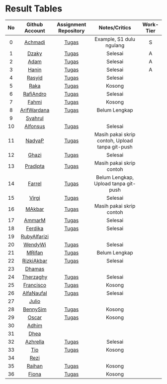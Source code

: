 # Result Tables

| No | Github Account | Assignment Repository | Notes/Critics | Work-Tier |
|:--:|:--------------:|:---------------------:|:-------------:|:-----:|
|0| [Achmadi](https://github.com/mekatronik-achmadi/) | [Tugas](https://github.com/mekatronik-achmadi/tugas-sinyal) | Example, S1 dulu ngulang | S |
|1| [Dzaky](https://github.com/dzakyadlh) | [Tugas](https://github.com/dzakyadlh/signal-assignment-1) | Selesai | A | 
|2| [Adam](https://github.com/AdamM1-36) | [Tugas](https://github.com/AdamM1-36/tugas-sinyal) | Selesai | A |
|3| [Hanin](https://github.com/haninsyamsi036) | [Tugas](https://github.com/haninsyamsi036/Signal-Course) | Selesai | A |
|4| [Rasyid](https://github.com/rsydfddn) | [Tugas](https://github.com/rsydfddn/tugas-sinyal) | Selesai | |
|5| [Raka](https://github.com/rakamusalim) | [Tugas](https://github.com/rakamusalim/tugas-sinyal) | Kosong | |
|6| [RafiAndro](https://github.com/RafiAndro) | [Tugas](https://github.com/RafiAndro/Tugas-1) | Selesai | |
|7| [Fahmi](https://github.com/ITStudent123) | [Tugas](https://github.com/ITStudent123/tugas-sinyal) | Kosong | |
|8| [ArifWardana](https://github.com/arifwardana) | [Tugas](https://github.com/ArifWardana/PSOPythonArifWr) | Belum Lengkap | |
|9| [Syahrul](https://github.com/Syahrulwhyd) | | | |
|10| [Alfonsus](https://github.com/Alfonsus-Enrico) | [Tugas](https://github.com/Alfonsus-Enrico/TugasSinyal) | Selesai | |
|11| [NadyaP](https://github.com/Nonaminggumerah) | [Tugas](https://github.com/Nonaminggumerah/Tugas-1-SPO) | Masih pakai skrip contoh, Upload tanpa git-push | |
|12| [Ghazi](https://github.com/gap125) | [Tugas](https://github.com/gap125/tugas-sinyal) | Selesai | |
|13| [Pradipta](https://github.com/Pradipta07) | [Tugas](https://github.com/Pradipta07/Tugas-PSO) | Masih pakai skrip contoh | |
|14| [Farrel](https://github.com/FarrelFasyaWisnugroho) | [Tugas](https://github.com/FarrelFasyaWisnugroho/Tugas-Sinyal-1/) | Belum Lengkap, Upload tanpa git-push | |
|15| [Virgi](https://github.com/virgi005) | [Tugas](https://github.com/virgi005/tugas-Sinyal) | Selesai | |
|16| [MAkbar](https://github.com/MAkbarMZ) | [Tugas](https://github.com/MAkbarMZ/TugasSignalProcessing) | Masih pakai skrip contoh | |
|17| [AmmarM](https://github.com/ammarmuzhaffar) | [Tugas](https://github.com/ammarmuzhaffar/Tugas-Proses-Sinyal-dan-Optimisasi-1) | Selesai | |
|18| [Ferdika](https://github.com/FerdikaPradana) | [Tugas](https://github.com/FerdikaPradana/tugas-sinyal-1) | Selesai | |
|19| [RubyAlfarizi](https://github.com/RubiAlfa) | | | |
|20| [WendyWi](https://github.com/WendyWibowo05) | [Tugas](https://github.com/WendyWibowo05/Tugas-Sinyal) | Selesai | |
|21| [MRifan](https://github.com/muhammadrifan2828) | [Tugas](https://github.com/muhammadrifan2828/tugas-sinyal) | Belum Lengkap | |
|22| [RizkiAkbar](https://github.com/RizkiAkbar12) | [Tugas](https://github.com/RizkiAkbar12/Tugas-SPO) | Selesai | |
|23| [Dhamas](https://github.com/Dhamas1902) | | | |
|24| [Therzaghy](https://github.com/harrytherzaghy) | [Tugas](https://github.com/harrytherzaghy/Tugas-PSO) | Selesai | |
|25| [Francisco](https://github.com/FranciscoReza) | [Tugas](https://github.com/FranciscoReza/Tugas) | Kosong | |
|26| [AlfaNaufal](https://github.com/lavarrezel) | [Tugas](https://github.com/lavarrezel/tugas-sinyal-1) | Selesai | |
|27| [Julio](https://github.com/JulioMaulana) | | | |
|28| [BennySim](https://github.com/bensmtpng) | [Tugas](https://github.com/bensmtpng/TugasSinyal) | Kosong | |
|29| [Oscar](https://github.com/OscarID) | [Tugas](https://github.com/OscarID/Tugas-Sinyal) | Kosong | |
|30| [Adhim](https://github.com/Dhimmmmr) | | | |
|31| [Dhea](https://github.com/dheatirtaa) | | | |
|32| [Azhrella](https://github.com/Azhrella) | [Tugas](https://github.com/Azhrella/tugas-sinyal) | Selesai | |
|33| [Tio](https://github.com/Zanarkandd) | [Tugas](https://github.com/Zanarkandd/tugas-sinyal) | Kosong | |
|34| [Rezi](https://github.com/rezira24) | | | |
|35| [Raihan](https://github.com/lazuraihan) | [Tugas](https://github.com/lazuraihan/tugas-sinyal) | Kosong | |
|36| [Fiona](https://github.com/fionasiahaya) | [Tugas](https://github.com/fionasiahaya/tugas-sinyal) | Kosong | |
















